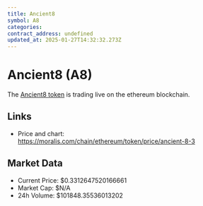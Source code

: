 ```yaml
---
title: Ancient8
symbol: A8
categories: 
contract_address: undefined
updated_at: 2025-01-27T14:32:32.273Z
---
```


# Ancient8 (A8)
The [Ancient8 token](https://moralis.com/chain/ethereum/token/price/ancient-8-3) is trading live on the ethereum blockchain.

## Links
- Price and chart: https://moralis.com/chain/ethereum/token/price/ancient-8-3

## Market Data
- Current Price: $0.3312647520166661
- Market Cap: $N/A
- 24h Volume: $101848.35536013202
